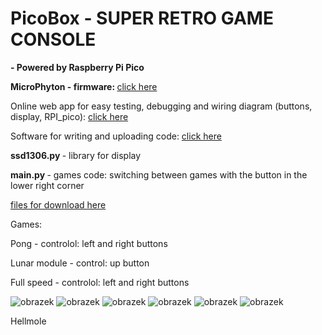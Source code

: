 # PicoBox - SUPER RETRO GAME CONSOLE

<b> - Powered by Raspberry Pi Pico </b>

<b> MicroPhyton - firmware: </b> <a href=" https://micropython.org/download/RPI_PICO/">click here</a>

Online web app for easy testing, debugging and wiring diagram (buttons, display, RPI_pico): <a href="https://wokwi.com/projects/393411439386336257">click here </a>

Software for writing and uploading code:
<a href="https://thonny.org/blog/2018/06/05/thonny_and_micropython.html">click here </a>

<b> ssd1306.py </b> - library for display

<b> main.py </b> - games code:
switching between games with the button in the lower right corner

<a href= "https://github.com/Hellmole/Rasberry-pi-pico-games">files for download here</a>

Games:

Pong - controlol: left and right buttons 

Lunar module - control: up button

Full speed - controlol: left and right buttons 

![obrazek](https://github.com/Hellmole/Rasberry-pi-pico-games/assets/149156309/01298f36-ff48-4066-9f4c-a2ab17108458)
![obrazek](https://github.com/Hellmole/Rasberry-pi-pico-games/assets/149156309/b2f4f96f-30f2-4982-b554-66fab6cb806e)
![obrazek](https://github.com/Hellmole/Rasberry-pi-pico-games/assets/149156309/2e743311-26dd-40e4-b73f-a4ef2d58f332)
![obrazek](https://github.com/Hellmole/Rasberry-pi-pico-games/assets/149156309/3a45bbd4-a0f8-427f-967a-2fb3f69aa238)
![obrazek](https://github.com/Hellmole/Rasberry-pi-pico-games/assets/149156309/e59907ff-3dfc-48a1-b67b-b7e7e9c3085a)
![obrazek](https://github.com/Hellmole/Raspberry-pi-pico-games/assets/149156309/bb3b8b62-c260-493f-b669-0fda91e4bcaa)


Hellmole

